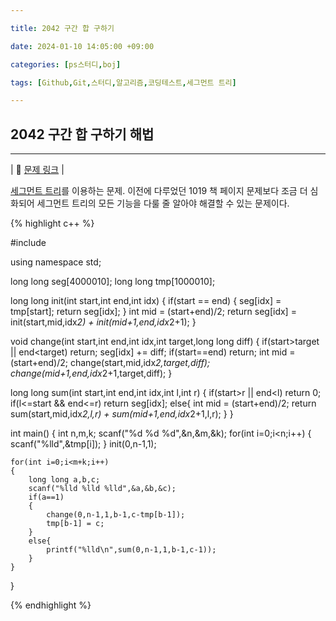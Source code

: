 ```yaml
---

title: 2042 구간 합 구하기

date: 2024-01-10 14:05:00 +09:00

categories: [ps스터디,boj]

tags: [Github,Git,스터디,알고리즘,코딩테스트,세그먼트 트리]

---
```


## 2042 구간 합 구하기 해법
---

| :link:  [문제 링크](https://www.acmicpc.net/problem/2042)  |

[세그먼트 트리](https://m.blog.naver.com/ndb796/221282210534)를 이용하는 문제. 이전에 다루었던 1019 책 페이지 문제보다 조금 더 심화되어 세그먼트 트리의 모든 기능을 다룰 줄 알아야 해결할 수 있는 문제이다.

{% highlight c++ %}

#include<cstdio>

using namespace std;

long long seg[4000010];
long long tmp[1000010];

long long init(int start,int end,int idx)
{
    if(start == end)
    {
        seg[idx] = tmp[start];
        return seg[idx];
    }
    int mid = (start+end)/2;
    return seg[idx] = init(start,mid,idx*2) + init(mid+1,end,idx*2+1);
}

void change(int start,int end,int idx,int target,long long diff)
{
    if(start>target || end<target) return;
    seg[idx] += diff;
    if(start==end) return;
    int mid = (start+end)/2;
    change(start,mid,idx*2,target,diff);
    change(mid+1,end,idx*2+1,target,diff);
}

long long sum(int start,int end,int idx,int l,int r)
{
    if(start>r || end<l) return 0;
    if(l<=start && end<=r) return seg[idx];
    else{
        int mid = (start+end)/2;
        return sum(start,mid,idx*2,l,r) + sum(mid+1,end,idx*2+1,l,r);
    }
}

int main()
{
    int n,m,k;
    scanf("%d %d %d",&n,&m,&k);
    for(int i=0;i<n;i++)
    {
        scanf("%lld",&tmp[i]);
    }
    init(0,n-1,1);

    for(int i=0;i<m+k;i++)
    {
        long long a,b,c;
        scanf("%lld %lld %lld",&a,&b,&c);
        if(a==1)
        {
            change(0,n-1,1,b-1,c-tmp[b-1]);
            tmp[b-1] = c;
        }
        else{
            printf("%lld\n",sum(0,n-1,1,b-1,c-1));
        }
    }
}

{% endhighlight %}